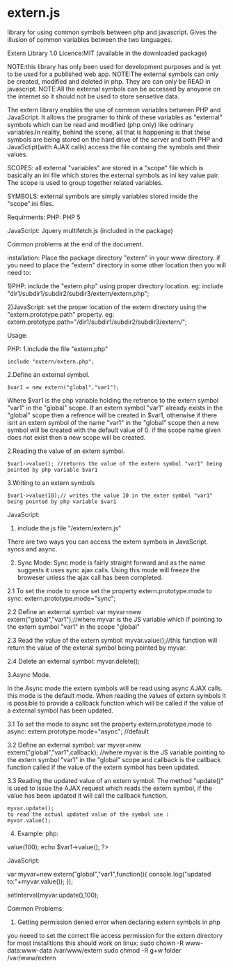 extern.js
=========

library for using  common symbols between php and javascript. Gives the illusion of common variables between the two languages.

Extern Library 1.0
Licence:MIT (available in the downloaded package)


NOTE:this library has only been used for development purposes and is yet to be used for a published web app.
NOTE:The external symbols can only be created, modified and deleted in php. They are can only be READ in javascript.
NOTE:All the external symbols can be accessed by anoyone on the internet so it should not be used to store sensetive data.

The extern library enables the use of common variables between PHP and JavaScript. It allows the programer to think of these variables as "external" symbols which can be read and modified (php only) like odrinary variables.In reality, behind the scene, all that is happening is that these symbols are being stored on the hard drive of the server and both PHP and JavaSctipt(with AJAX calls) access the file containg the symbols and their values.


SCOPES:
all external "variables" are stored in a "scope" file which is basically an ini file which stores the external symbols as ini key value pair. The scope is used to group together related variables. 

SYMBOLS:
external symbols are simply variables stored inside the "scope".ini files.


Requirments:
PHP:
	PHP 5

JavaScript:
	Jquery
	multifetch.js (included in the package)


Common problems at the end of the document.

installation:
Place the package directory "extern" in your www directory. if you need to place the "extern" directory in some other location then you will need to:

1)PHP:
include the "extern.php" using proper directory location.
eg: include "dir1/subdir1/subdir2/subdir3/extern/extern.php";

2)JavaScript:
set the proper location of the extern directory using the "extern.prototype.path" property.
eg: extern.prototype.path="/dir1/subdir1/subdir2/subdir3/extern/";





Usage:

PHP:
1.include the file "extern.php"

	include "extern/extern.php";

2.Define an external symbol.

	$var1 = new extern("global","var1");
	
Where $var1 is the php variable holding the refrence to the extern symbol "var1" in the  "global" scope. If an extern symbol "var1" already exists in the "global" scope then a refrence will be created in $var1, otherwise if there isnt an extern symbol of the name "var1" in the "global" scope then a new symbol will be created with the default value of 0. 
if the scope name given does not exist then a new scope will be created.

2.Reading the value of an extern symbol.

	$var1->value();	//returns the value of the extern symbol "var1" being pointed by php variable $var1
	
3.Writing to an extern symbols

	$var1->value(10);// writes the value 10 in the exter symbol "var1" being pointed by php variable $var1




JavaScript:
1. include the js file "/extern/extern.js"


There are two ways you can access the extern symbols in JavaScript. syncs and async.

2. Sync Mode:
Sync mode is fairly straight forward and as the name suggests it uses sync ajax calls. Using this mode will freeze the broweser unless the ajax call has been completed.

2.1 To set the mode to synce set the property extern.prototype.mode to sync:
	extern.prototype.mode="sync";

2.2 Define an external symbol:
var myvar=new extern("global","var1");//where myvar is the JS variable which if pointing to the extern symbol "var1" in the scope "global"

2.3 Read the value of the extern symbol:
myvar.value();//this function will return the value of the extenal symbol being pointed by myvar.

2.4 Delete an external symbol:
  myvar.delete();

3.Async Mode.

In the Async mode the extern symbols will be read using async AJAX calls. this mode is the default mode.
When reading the values of extern symbols it is possible to provide a callback function which will be called if the value of a external symbol has been updated.

3.1 To set the mode to async set the property extern.prototype.mode to async:
	extern.prototype.mode="async"; //default

3.2 Define an external symbol:
	var myvar=new extern("global","var1",callback);
//where myvar is the JS variable pointing to the extern symbol "var1" in the "global" scope and callback is the callback function called if the value of the extern symbol has been updated.

3.3 Reading the updated value of an extern symbol.
The method "update()" is used to issue the AJAX request which reads the  extern symbol, if the value has been updated it will call the callback function.

	myvar.update();
	to read the actual updated value of the symbol use :
	myvar.value();



4. Example:
php:

<?php 
include "extern/extern.php";
$var1 = new extern("global","var1");
$var1->value(100);
echo $var1->value();
?>

JavaScript:
<script src="jquery-1.10.2.min.js"></script>
<script src="multifetch.js"></script>
<script src="/extern/extern.js"></script>


var myvar=new extern("global","var1",function(){
console.log("updated to:"+myvar.value());
});



setInterval(myvar.update(),100);





Common Problems:
1) Getting permission denied error when declaring extern symbols in php

you neeed to set the correct file access permission for the extern directory
for most installtions this should work on linux:
	sudo chown -R www-data:www-data /var/www/extern
	sudo chmod -R g+w folder /var/www/extern
